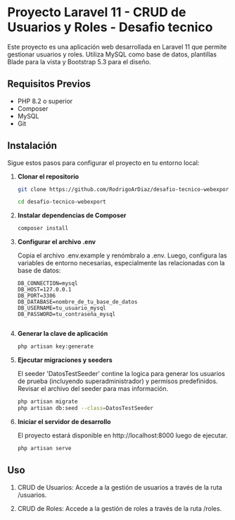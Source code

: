 # Proyecto Laravel 11 - CRUD de Usuarios y Roles - Desafio tecnico

Este proyecto es una aplicación web desarrollada en Laravel 11 que permite gestionar usuarios y roles. Utiliza MySQL como base de datos, plantillas Blade para la vista y Bootstrap 5.3 para el diseño.

## Requisitos Previos

- PHP 8.2 o superior
- Composer
- MySQL
- Git

## Instalación

Sigue estos pasos para configurar el proyecto en tu entorno local:

1. **Clonar el repositorio**

   ```bash
   git clone https://github.com/RodrigoArDiaz/desafio-tecnico-webexport.git
   
   cd desafio-tecnico-webexport

2. **Instalar dependencias de Composer**

   ```bash
   composer install

3. **Configurar el archivo .env**

   Copia el archivo .env.example y renómbralo a .env. Luego, configura las variables de entorno necesarias, especialmente las relacionadas con la base de datos:

   ```env
   DB_CONNECTION=mysql
   DB_HOST=127.0.0.1
   DB_PORT=3306
   DB_DATABASE=nombre_de_tu_base_de_datos
   DB_USERNAME=tu_usuario_mysql
   DB_PASSWORD=tu_contraseña_mysql


4. **Generar la clave de aplicación**

   ```bash
   php artisan key:generate


5. **Ejecutar migraciones y seeders**

   El seeder 'DatosTestSeeder' contine la logica para generar los usuarios de prueba (incluyendo superadministrador) y permisos predefinidos. Revisar el archivo del seeder para mas información.

   ```bash
   php artisan migrate
   php artisan db:seed --class=DatosTestSeeder

6. **Iniciar el servidor de desarrollo**

   El proyecto estará disponible en http://localhost:8000 luego de ejecutar.

   ```bash
   php artisan serve


## Uso

1. CRUD de Usuarios: Accede a la gestión de usuarios a través de la ruta /usuarios.

2. CRUD de Roles: Accede a la gestión de roles a través de la ruta /roles.
